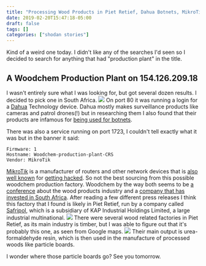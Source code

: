 ```yaml
---
title: "Processing Wood Products in Piet Retief, Dahua Botnets, MikroTik Botnets, and Particle Board"
date: 2019-02-20T15:47:18-05:00
draft: false
tags: []
categories: ["shodan stories"]
---
```


Kind of a weird one today. I didn't like any of the searches I'd seen so I decided to search for anything that had "production plant" in the title.

## A Woodchem Production Plant on 154.126.209.18
I wasn't entirely sure what I was looking for, but got several dozen results. I decided to pick one in South Africa.
![](/images/100Days/Day48/firstlook.png)
On port 80 it was running a login for a [Dahua](https://www.dahuasecurity.com/) Technology device. Dahua mostly makes surveillance products like cameras and patrol drones(!) but in researching them I also found that their products are infamous for [being used for botnets](https://www.hackread.com/bashlite-malware-linux-iot-ddos-botnet/).

There was also a service running on port 1723, I couldn't tell exactly what it was but in the banner it said:
```
Firmware: 1
Hostname: Woodchem-production-plant-CRS
Vendor: MikroTik
```
[MikroTik](https://mikrotik.com/) is a manufacturer of routers and other network devices that is [also well known](https://www.trendmicro.com/vinfo/us/security/news/cybercrime-and-digital-threats/over-200-000-mikrotik-routers-compromised-in-cryptojacking-campaign) for [getting hacked](https://www.zdnet.com/article/thousands-of-mikrotik-routers-are-snooping-on-user-traffic/). So not the best sourcing from this possible woodchem production factory.
Woodchem by the way both seems to be [a conference](http://www.woodchem.fr/en/) about the wood products industry and a [company that has invested in South Africa](https://www.kap.co.za/portfolio-posts/producing-at-higher-volumes/). After reading a few different press releases I think this factory that I found is likely in Piet Retief, run by a company called [Safripol](http://www.safripol.com/), which is a subsidiary of KAP Industrial Holdings Limited, a large industrial multinational.
![](/images/100Days/Day48/safripol.png)
There were several wood related factories in Piet Retief, as its main industry is timber, but I was able to figure out that it's probably this one, as seen from Google maps.
![](/images/100Days/Day48/factory.png)
Their main output is urea-formaldehyde resin, which is then used in the manufacture of processed woods like particle boards.

I wonder where those particle boards go? See you tomorrow.
